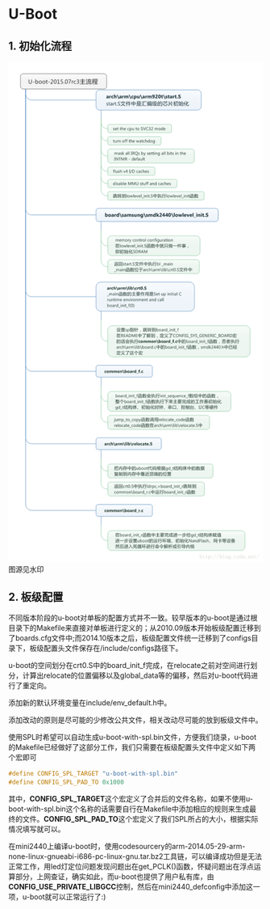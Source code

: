 # U-Boot

## 1. 初始化流程

![初始化流程图](u-boot-init.png)
图源见水印

## 2. 板级配置

不同版本阶段的u-boot对单板的配置方式并不一致。较早版本的u-boot是通过根目录下的Makefile来直接对单板进行定义的；从2010.09版本开始板级配置迁移到了boards.cfg文件中;而2014.10版本之后，板级配置文件统一迁移到了configs目录下，板级配置头文件保存在/include/configs路径下。

u-boot的空间划分在crt0.S中的board_init_f完成，在relocate之前对空间进行划分，计算出relocate的位置偏移以及global_data等的偏移，然后对u-boot代码进行了重定向。

添加新的默认环境变量在include/env_default.h中。

添加改动的原则是尽可能的少修改公共文件，相关改动尽可能的放到板级文件中。

使用SPL时希望可以自动生成u-boot-with-spl.bin文件，方便我们烧录，u-boot的Makefile已经做好了这部分工作，我们只需要在板级配置头文件中定义如下两个宏即可

```c
#define CONFIG_SPL_TARGET "u-boot-with-spl.bin"
#define CONFIG_SPL_PAD_TO 0x1000
```

其中，**CONFIG_SPL_TARGET**这个宏定义了合并后的文件名称，如果不使用u-boot-with-spl.bin这个名称的话需要自行在Makefile中添加相应的规则来生成最终的文件。**CONFIG_SPL_PAD_TO**这个宏定义了我们SPL所占的大小，根据实际情况填写就可以。

在mini2440上编译u-boot时，使用codesourcery的arm-2014.05-29-arm-none-linux-gnueabi-i686-pc-linux-gnu.tar.bz2工具链，可以编译成功但是无法正常工作，用led灯定位问题发现问题出在get_PCLK()函数，怀疑问题出在浮点运算部分，上网查证，确实如此，而u-boot也提供了用户私有库，由**CONFIG_USE_PRIVATE_LIBGCC**控制，然后在mini2440_defconfig中添加这一项，u-boot就可以正常运行了:)
